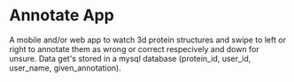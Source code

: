 # Annotate App

A mobile and/or web app to watch 3d protein structures and swipe to left or right to annotate them as wrong or correct respecively and down for unsure.
Data get's stored in a mysql database (protein_id, user_id, user_name, given_annotation).


